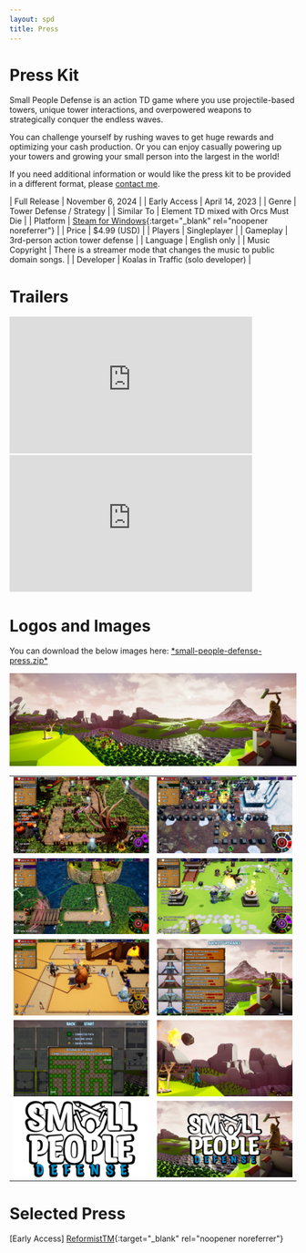 ```yaml
---
layout: spd
title: Press
---
```


# Press Kit

Small People Defense is an action TD game where you use projectile-based towers, unique tower interactions, and overpowered weapons to strategically conquer the endless waves.

You can challenge yourself by rushing waves to get huge rewards and optimizing your cash production. Or you can enjoy casually powering up your towers and growing your small person into the largest in the world!

If you need additional information or would like the press kit to be provided in a different format, please [contact me](/spd/contact).

| Full Release | November 6, 2024 |
| Early Access | April 14, 2023 |
| Genre | Tower Defense / Strategy |
| Similar To | Element TD mixed with Orcs Must Die |
| Platform | [Steam for Windows](https://store.steampowered.com/app/2239870/Small_People_Defense/){:target="_blank" rel="noopener noreferrer"} |
| Price | $4.99 (USD) |
| Players | Singleplayer |
| Gameplay | 3rd-person action tower defense |
| Language | English only |
| Music Copyright | There is a streamer mode that changes the music to public domain songs. |
| Developer | Koalas in Traffic (solo developer) |

# Trailers

<iframe width="426" height="240" src="https://www.youtube.com/embed/XC3I4YBVDA4" title="YouTube video player" frameborder="0" allow="accelerometer; autoplay; clipboard-write; encrypted-media; gyroscope; picture-in-picture; web-share" allowfullscreen></iframe>

<iframe width="426" height="240" src="https://www.youtube.com/embed/8gOJ6TR2FbQ" title="YouTube video player" frameborder="0" allow="accelerometer; autoplay; clipboard-write; encrypted-media; gyroscope; picture-in-picture; web-share" allowfullscreen></iframe>

# Logos and Images

You can download the below images here: [\*small-people-defense-press.zip\*](/assets/images/spd/small-people-defense-press.zip)

<a href="/assets/images/spd/press-banner.jpg" target="_blank" rel="noopener noreferrer"><img src="/assets/images/spd/press-banner.jpg"></a>

<table>
  <tr>
    <td><a href="/assets/images/spd/press-gameplay1.jpg" target="_blank" rel="noopener noreferrer"><img src="/assets/images/spd/press-gameplay1.jpg"></a></td>
    <td><a href="/assets/images/spd/press-gameplay2.jpg" target="_blank" rel="noopener noreferrer"><img src="/assets/images/spd/press-gameplay2.jpg"></a></td>
  </tr>
  <tr>
    <td><a href="/assets/images/spd/press-gameplay3.jpg" target="_blank" rel="noopener noreferrer"><img src="/assets/images/spd/press-gameplay3.jpg"></a></td>
    <td><a href="/assets/images/spd/press-gameplay4.jpg" target="_blank" rel="noopener noreferrer"><img src="/assets/images/spd/press-gameplay4.jpg"></a></td>
  </tr>
  <tr>
    <td><a href="/assets/images/spd/press-gameplay5.jpg" target="_blank" rel="noopener noreferrer"><img src="/assets/images/spd/press-gameplay5.jpg"></a></td>
    <td><a href="/assets/images/spd/press-screenshot1.jpg" target="_blank" rel="noopener noreferrer"><img src="/assets/images/spd/press-screenshot1.jpg"></a></td>
  </tr>
  <tr>
    <td><a href="/assets/images/spd/press-screenshot2.jpg" target="_blank" rel="noopener noreferrer"><img src="/assets/images/spd/press-screenshot2.jpg"></a></td>
    <td><a href="/assets/images/spd/press-screenshot3.jpg" target="_blank" rel="noopener noreferrer"><img src="/assets/images/spd/press-screenshot3.jpg"></a></td>
  </tr>
  <tr>
    <td><a href="/assets/images/spd/press-logo1.png" target="_blank" rel="noopener noreferrer"><img src="/assets/images/spd/press-logo1.png"></a></td>
    <td><center><a href="/assets/images/spd/press-logo3.jpg" target="_blank" rel="noopener noreferrer"><img src="/assets/images/spd/press-logo3.jpg"></a></center></td>
  </tr>
</table>

# Selected Press
\[Early Access\] [ReformistTM](https://youtu.be/RCqHg7mbXOA){:target="_blank" rel="noopener noreferrer"}
